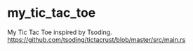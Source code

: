 # my_tic_tac_toe
My Tic Tac Toe inspired by Tsoding. 
https://github.com/tsoding/tictacrust/blob/master/src/main.rs

